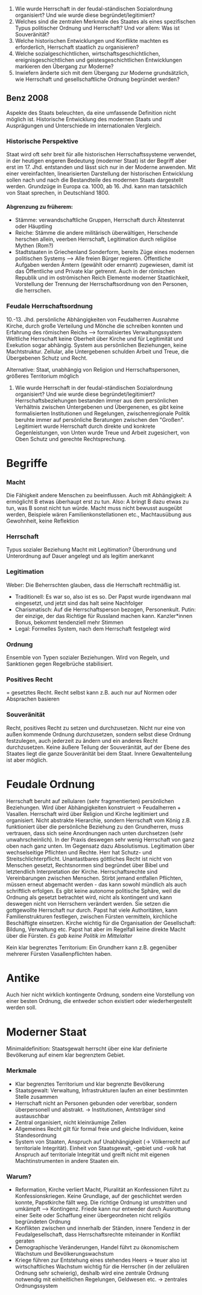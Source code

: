 1. Wie wurde Herrschaft in der feudal-ständischen Sozialordnung organisiert? Und
wie wurde diese begründet/legitimiert?
2. Welches sind die zentralen Merkmale des Staates als eines spezifischen Typus
politischer Ordnung und Herrschaft? Und vor allem: Was ist Souveränität?
3. Welche historischen Entwicklungen und Konflikte machten es erforderlich,
Herrschaft staatlich zu organisieren?
4. Welche sozialgeschichtlichen, wirtschaftsgeschichtlichen, ereignisgeschichtlichen
und geistesgeschichtlichen Entwicklungen markieren den Übergang zur Moderne?
5. Inwiefern änderte sich mit dem Übergang zur Moderne grundsätzlich, wie
Herrschaft und gesellschaftliche Ordnung begründet werden?



## Benz 2008
Aspekte des Staats beleuchten, da eine umfassende Definition nicht möglich ist. Historische Entwicklung des modernen Staats und Ausprägungen und Unterschiede im internationalen Vergleich. 

### Historische Perspektive
Staat wird oft sehr breit für alle historischen Herrschaftssysteme verwendet, in der heutigen engeren Bedeutung (moderner Staat) ist der Begriff aber erst im 17. Jhd. entstanden und lässt sich nur in der Moderne anwenden.
Mit einer vereinfachten, linearisierten Darstellung der historischen Entwicklung sollen nach und nach die Bestandteile des modernen Staats dargestellt werden.
Grundzüge in Europa ca. 1000, ab 16. Jhd. kann man tatsächlich von Staat sprechen, in Deutschland 1800. 

#### Abgrenzung zu früherem:
- Stämme: verwandschaftliche Gruppen, Herrschaft durch Ältestenrat oder Häuptling
- Reiche: Stämme die andere militärisch überwältigen, Herschende herschen allein, veerben Herrschaft, Legitimation durch religiöse Mythen (Rom?)
- Stadtstaaten in Griechenland Sonderform, bereits Züge eines modernen politischen Systems --> Alle freien Bürger regieren. Öffentliche Aufgaben werden Ämtern (gewählt oder ernannt) zugewiesen, damit ist das Öffentliche und Private klar getrennt.
  Auch in der römischen Republik und im oströmischen Reich Elemente moderner Staatlichkeit, Vorstellung der Trennung der Herrschaftsordnung von den Personen, die herrschen. 

### Feudale Herrschaftsordnung
10.-13. Jhd. persönliche Abhängigkeiten von Feudalherren
Ausnahme Kirche, durch große Verteilung und Mönche die schreiben konnten und Erfahrung des römischen Reichs --> formalisiertes Verwaltungssystem
Weltliche Herrschaft keine Oberheit über Kirche und für Legitimität und Exekution sogar abhängig. System aus persönlichen Beziehungen, keine Machtstruktur. Zellular, alle Untergebenen schulden Arbeit und Treue, die Übergebenen Schutz und Recht.

Alternative: Staat, unabhängig von Religion und Herrschaftspersonen, größeres Territorium möglich

1. Wie wurde Herrschaft in der feudal-ständischen Sozialordnung organisiert? Und
wie wurde diese begründet/legitimiert?
Herrschaftsbeziehungen bestanden immer aus dem persönlichen Verhältnis zwischen Untergebenen und Übergenenen, es gibt keine formalisierten Institutionen und Regelungen, zwischenregionale Politik beruhte immer auf persönliche Beratungen zwischen den "Großen". Legitimiert wurde Herrschaft durch direkte und konkrete Gegenleistungen, von Unten wurde Treue und Arbeit zugesichert, von Oben Schutz und gerechte Rechtsprechung. 


# Begriffe
### Macht
Die Fähigkeit andere Menschen zu beeinflussen. Auch mit Abhängigkeit: A ermöglicht B etwas überhaupt erst zu tun. Also: A bringt B dazu etwas zu tun, was B sonst nicht tun würde. 
Macht muss nicht bewusst ausgeübt werden, Beispiele wären Familienkonstellationen etc., Machtausübung aus Gewohnheit, keine Reflektion
### Herrschaft
Typus sozialer Beziehung
Macht mit Legitimation?
Überordnung und Unterordnung auf Dauer angelegt und als legitim anerkannt
### Legitimation
Weber: Die Beherrschten glauben, dass die Herrschaft rechtmäßig ist.
- Traditionell: Es war so, also ist es so. Der Papst wurde irgendwann mal eingesetzt, und jetzt sind das halt seine Nachfolger
- Charismatisch: Auf die Herrschaftsperson bezogen, Personenkult. Putin: der einzige, der das Richtige für Russland machen kann. Kanzler\*innen Bonus, bekommt tendenziell mehr Stimmen
- Legal: Formelles System, nach dem Herrschaft festgelegt wird
### Ordnung
Ensemble von Typen sozialer Beziehungen. Wird von Regeln, und Sanktionen gegen Regelbrüche stabilisiert.
### Positives Recht
= gesetztes Recht. Recht selbst kann z.B. auch nur auf Normen oder Absprachen basieren

### Souveränität
Recht, positives Recht zu setzen und durchzusetzen. Nicht nur eine von außen kommende Ordnung durchzusetzen, sondern selbst diese Ordnung festzulegen, auch jederzeit zu ändern und ein anderes Recht durchzusetzen. Keine äußere Teilung der Souveränität, auf der Ebene des Staates liegt die ganze Souveränität bei dem Staat. Innere Gewaltenteilung ist aber möglich. 

# Feudale Ordnung
Herrschaft beruht auf zellularen (sehr fragmentierten) persönlichen Beziehungen. Wird über Abhängigkeiten konstruiert -> Feudalherren + Vasallen. Herrschaft wird über Religion und Kirche legitimiert und organisiert. Nicht abstrakte Hierarchie, sondern Herrschaft vom König z.B. funktioniert über die persönliche Beziehung zu den Grundherren, muss vertrauen, dass sich seine Anordnungen nach unten durchsetzen (sehr unwahrscheinlich). In der Praxis deswegen sehr wenig Herrschaft von ganz oben nach ganz unten. Im Gegensatz dazu Absolutismus.
Legitimation über wechselseitige Pflichten und Rechte. Herr hat Schutz- und Streitschlichterpflicht.
Unantastbares göttliches Recht ist nicht von Menschen gesetzt, Rechtsnormen sind begründet über Bibel und letztendlich Interpretation der Kirche. Herrschaftsrechte sind Vereinbarungen zwischen Menschen. Stirbt jemand entfallen Pflichten, müssen erneut abgemacht werden - das kann sowohl mündlich als auch schriftlich erfolgen.
Es gibt keine autonome politische Sphäre, weil die Ordnung als gesetzt betrachtet wird, nicht als kontingent und kann deswegen nicht von Herrschern verändert werden. Sie setzen die gottgewollte Herrschaft nur durch. Papst hat viele Authoritäten, kann Familienstrukturen festlegen, zwischen Fürsten vermitteln, kirchliche Beschäftigte einsetzen. Kirche wichtig für die Organisation der Gesellschaft: Bildung, Verwaltung etc. Papst hat aber im Regelfall keine direkte Macht über die Fürsten.
_Es gab keine Politik im Mittelalter_

Kein klar begrenztes Territorium: Ein Grundherr kann z.B. gegenüber mehrerer Fürsten Vasallenpflichten haben.

# Antike
Auch hier nicht wirklich kontingente Ordnung, sondern eine Vorstellung von einer besten Ordnung, die entweder schon existiert oder wiederhergestellt werden soll.

# Moderner Staat
Minimaldefinition: Staatsgewalt herrscht über eine klar definierte Bevölkerung auf einem klar begrenztem Gebiet.
### Merkmale
- Klar begrenztes Territorium und klar begrenzte Bevölkerung
- Staatsgewalt: Verwaltung, Infrastrukturen laufen an einer bestimmten Stelle zusammen
- Herrschaft nicht an Personen gebunden oder vererbbar, sondern überpersonell und abstrakt. -> Institutionen, Amtsträger sind austauschbar
- Zentral organisiert, nicht kleinräumige Zellen
- Allgemeines Recht gilt für formal freie und gleiche Individuen, keine Standesordnung
- System von Staaten, Anspruch auf Unabhängigkeit (-> Völkerrecht auf territoriale Integrität). Einheit von Staatsgewalt, -gebiet und -volk hat Anspruch auf territoriale Integrität und greift nicht mit eigenen Machtinstrumenten in andere Staaten ein.

### Warum?
- Reformation, Kirche verliert Macht, Pluralität an Konfessionen führt zu Konfessionskriegen. Keine Grundlage, auf der geschlichtet werden konnte, Papstkirche fällt weg. Die richtige Ordnung ist umstritten und umkämpft --> Kontingenz. Friede kann nur entweder durch Ausrottung einer Seite oder Schaffung einer übergeordneten nicht religiös begründeten Ordnung
- Konflikten zwischen und innerhalb der Ständen, innere Tendenz in der Feudalgesellschaft, dass Herrschaftsrechte miteinander in Konflikt geraten
- Demographische Veränderungen, Handel führt zu ökonomischem Wachstum und Bevölkerungswachstum
- Kriege führen zur Entstehung eines stehendes Heers -> teuer also ist wirtschaftliches Wachstum wichtig für die Herrscher (in der zellulären Ordnung sehr schwierig), deshalb wird eine zentrale Ordnung notwendig mit einheitlichen Regelungen, Geldwesen etc. -> zentrales Ordnungssystem